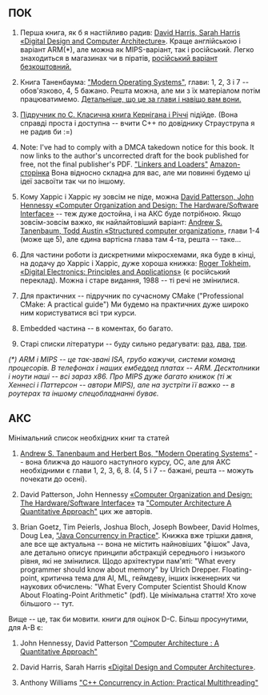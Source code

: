 ## ПОК

1. Перша книга, як б я настійливо радив: 
[David Harris, Sarah Harris «Digital Design and Computer Architecture»](books/Digital%20Design%20and%20Computer%20Architecture.%20ARM%20Edition%20by%20Sarah%20Harris,%20David%20Harris.pdf). 
Краще англійською і варіант ARM(*), але можна як MIPS-варіант, так і російський. 
Легко знаходиться в магазинах чи в піратів, 
[російський варіант безкоштовний.](http://microelectronica.pro/wp-content/uploads/books/digital-design-and-computer-architecture-russian-translation.pdf)
 
2. Книга Таненбаума: ["Modern Operating Systems"](books/Modern%20Operating%20Systems%20by%20Andrew%20S.%20Tanenbaum,%20Herbert%20Bos.pdf),
глави: 1, 2, 3 і 7 -- обов'язково, 4, 5 бажано. Решта можна, але ми з їх матеріалом 
потім працюватимемо. [Детальніше, що це за глави і навіщо вам вони.](http://indrekis2.blogspot.com/2016/06/blog-post.html)
 
3. [Підручник по С. Класична книга Кернігана і Річчі](books/The%20C%20Programming%20Language%20by%20Brian%20W.%20Kernighan,%20Dennis%20M.%20Ritchie.pdf) 
підійде. (Вона справді проста і доступна -- вчити С++ по довіднику Страуструпа я не радив би :=)

4. Note: I've had to comply with a DMCA takedown notice for this book. It now links to the
author's uncorrected draft for the book published for free, not the final publisher's PDF.
["Linkers and Loaders"](https://www.iecc.com/linker/)
[Amazon-сторінка](https://www.amazon.com/Linkers-Kaufmann-Software-Engineering-Programming/dp/1558604960)
Вона відносно складна для вас, але ми повинні будемо ці ідеї засвоїти так чи по іншому.

5. Кому Харріс і Харріс ну зовсім не піде, можна 
[David Patterson, John Hennessy «Computer Organization and Design: The Hardware/Software Interface»](books/Computer%20Organization%20and%20Design%20The%20Hardware%20Software%20Interface%20ARM%20Edition%20by%20David%20A.%20Patterson,%20John%20L.%20Hennessy.pdf)
-- теж дуже достойна, і на АКС буде потрібною. Якщо зовсім-зовсім важко, як найлайтовіший варіант: 
[Andrew S. Tanenbaum, Todd Austin «Structured computer organization»](books/Structured%20Computer%20Organization%20by%20Andrew%20S.%20Tanenbaum,%20%20Todd%20Austin.pdf),
 глави 1-4 (може ще 5), але єдина вартісна глава там 4-та, решта -- таке...

6. Для частини роботи із дискретними мікросхемами, яка буде в кінці, на додачу до Харріс і Харріс, 
дуже хороша книжка: [Roger Tokheim, «Digital Electronics: Principles and Applications»](books/Digital%20Electronics%20Principles%20and%20Applications%20by%20Roger%20L.%20Tokheim.pdf)
 (є російський переклад). Можна і старе видання, 1988 -- ті речі не змінилися.

7. Для практичних -- підручник по сучасному CMake ("Professional CMake: A practical guide")
Ми будемо на практичних дуже широко ним користуватися всі три курси. 

8. Embedded частина -- в коментах, бо багато.

9. Старі списки літератури -- буду сильно редагувати: 
[раз](http://indrekis2.blogspot.com/2017/10/blog-post_39.html), 
[два](http://indrekis2.blogspot.com/2017/10/blog-post_11.html), 
[три](https://dou.ua/lenta/articles/dou-books-farenyuk/).

_(*) ARM i MIPS -- це так-звані ISA, грубо кажучи, системи команд процесорів. В телефонах і наших ембеддед платах -- ARM. Десктопники і ноути наші -- всі зараз x86. Про MIPS дуже багато книжок (ті ж Хеннесі і Паттерсон -- автори MIPS), але на зустріти її важко -- в роутерах та іншому спецобладнанні буває._

## АКС 

Мінімальний список необхідних книг та статей

1. [Andrew S. Tanenbaum and Herbert Bos, "Modern Operating Systems"](books/Modern%20Operating%20Systems%20by%20Andrew%20S.%20Tanenbaum,%20Herbert%20Bos.pdf) -- вона ближча до нашого наступного курсу, ОС, але для АКС необхідними є глави 1, 2, 3, 6, 8. (4, 5 і 7 -- бажані, решта -- можуть почекати до осені).

2. David Patterson, John Hennessy [«Computer Organization and Design: The Hardware/Software Interface»](books/Computer%20Organization%20and%20Design%20The%20Hardware%20Software%20Interface%20ARM%20Edition%20by%20David%20A.%20Patterson,%20John%20L.%20Hennessy.pdf)
та ["Computer Architecture A Quantitative Approach"](books/Computer%20Architecture,%20Sixth%20Edition%20A%20Quantitative%20Approach.pdf)
цих же авторів. 

3. Brian Goetz, Tim Peierls, Joshua Bloch, Joseph Bowbeer, David Holmes, Doug Lea, ["Java Concurrency in Practice"](books/Java%20Concurrency%20in%20Practice.pdf). Книжка вже трішки давня, але все ще актуальна -- вона не містить найновіших "фішок" Java, але детально описує принципи абстракцій середнього і низького рівня, які не змінилися.
    Щодо архітектури пам'яті: "What every programmer should know about memory" by Ulrich Drepper.
    Floating-point, критична тема для AI, ML, геймдеву, інших інженерних чи наукових обчислень: "What Every Computer Scientist Should Know About Floating-Point Arithmetic" (pdf). Це мінімальна стаття! Хто хоче більшого -- тут.


Вище -- це, так би мовити. книги для оцінок D-C. Більш просунутими, для A-B є:

1. John Hennessy, David Patterson ["Computer Architecture : A Quantitative Approach"](books/Computer%20Architecture,%20Sixth%20Edition%20A%20Quantitative%20Approach.pdf)

2. David Harris, Sarah Harris [«Digital Design and Computer Architecture»](books/Digital%20Design%20and%20Computer%20Architecture.%20ARM%20Edition%20by%20Sarah%20Harris,%20David%20Harris.pdf). 

3. Anthony Williams ["C++ Concurrency in Action: Practical Multithreading"](books/C++%20Concurrency%20in%20Action.pdf)
